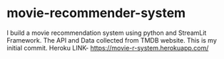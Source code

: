 # movie-recommender-system
I build a movie recommendation system using python and StreamLit Framework. The API and Data collected from TMDB website. This is my initial commit.
Heroku LINK- https://movie-r-system.herokuapp.com/
